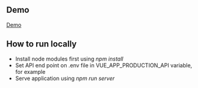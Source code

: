 ## Demo
[Demo](https://abulaiz.my.id/vehicletool)

## How to run locally
- Install node modules first using _npm install_
- Set API end point on .env file in VUE_APP_PRODUCTION_API variable, for example 
- Serve application using _npm run server_ 